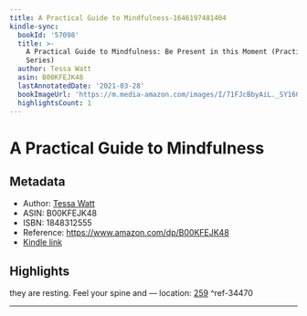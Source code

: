 ```yaml
---
title: A Practical Guide to Mindfulness-1646197481404
kindle-sync:
  bookId: '57098'
  title: >-
    A Practical Guide to Mindfulness: Be Present in this Moment (Practical Guide
    Series)
  author: Tessa Watt
  asin: B00KFEJK48
  lastAnnotatedDate: '2021-03-28'
  bookImageUrl: 'https://m.media-amazon.com/images/I/71FJcBbyAiL._SY160.jpg'
  highlightsCount: 1
---
```

# A Practical Guide to Mindfulness
## Metadata
* Author: [Tessa Watt](https://www.amazon.com/Tessa-Watt/e/B001KDVODS/ref=dp_byline_cont_ebooks_1)
* ASIN: B00KFEJK48
* ISBN: 1848312555
* Reference: https://www.amazon.com/dp/B00KFEJK48
* [Kindle link](kindle://book?action=open&asin=B00KFEJK48)

## Highlights
they are resting. Feel your spine and — location: [259](kindle://book?action=open&asin=B00KFEJK48&location=259) ^ref-34470

---
